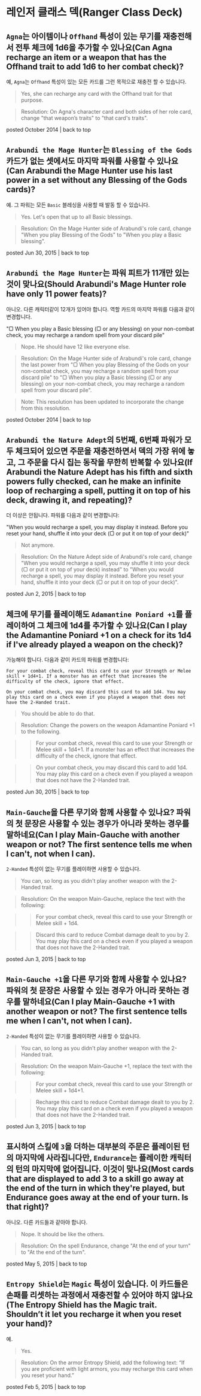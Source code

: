 # 레인저 클래스 덱(Ranger Class Deck)

## `Agna`는 아이템이나 `Offhand` 특성이 있는 무기를 재충전해서 전투 체크에 1d6을 추가할 수 있나요(Can Agna recharge an item or a weapon that has the Offhand trait to add 1d6 to her combat check)?

예, `Agna`는 `Offhand` 특성이 있는 모든 카드를 그런 목적으로 재충전 할 수 있습니다.

> Yes, she can recharge any card with the Offhand trait for that purpose.

> Resolution: On Agna's character card and both sides of her role card, change "that weapon’s traits" to "that card's traits".

posted October 2014 | back to top

## `Arabundi the Mage Hunter`는 `Blessing of the Gods` 카드가 없는 셋에서도 마지막 파워를 사용할 수 있나요(Can Arabundi the Mage Hunter use his last power in a set without any Blessing of the Gods cards)?

예. 그 파워는 모든 `Basic` 블레싱을 사용할 때 발동 할 수 있습니다.

> Yes. Let's open that up to all Basic blessings.

> Resolution: On the Mage Hunter side of Arabundi's role card, change "When you play Blessing of the Gods" to "When you play a Basic blessing".

posted Jun 30, 2015 | back to top

## `Arabundi the Mage Hunter`는 파워 피트가 11개만 있는 것이 맞나요(Should Arabundi's Mage Hunter role have only 11 power feats)?

아니오. 다른 캐릭터같이 12개가 있어야 합니다. 역할 카드의 마지막 파워를 다음과 같이 변경합니다.

"▢ When you play a Basic blessing (▢ or any blessing) on your non-combat check, you may recharge a random spell from your discard pile"

> Nope. He should have 12 like everyone else.

> Resolution: On the Mage Hunter side of Arabundi's role card, change the last power from "▢ When you play Blessing of the Gods on your non-combat check, you may recharge a random spell from your discard pile" to "▢ When you play a Basic blessing (▢ or any blessing) on your non-combat check, you may recharge a random spell from your discard pile".

> Note: This resolution has been updated to incorporate the change from this resolution.

posted October 2014 | back to top

## `Arabundi the Nature Adept`의 5번째, 6번째 파워가 모두 체크되어 있으면 주문을 재충전하면서 덱의 가장 위에 놓고, 그 주문을 다시 집는 동작을 무한히 반복할 수 있나요(If Arabundi the Nature Adept has his fifth and sixth powers fully checked, can he make an infinite loop of recharging a spell, putting it on top of his deck, drawing it, and repeating)?

더 이상은 안됩니다. 파워를 다음과 같이 변경합니다:

"When you would recharge a spell, you may display it instead. Before you reset your hand, shuffle it into your deck (▢ or put it on top of your deck)"

> Not anymore.

> Resolution: On the Nature Adept side of Arabundi's role card, change "When you would recharge a spell, you may shuffle it into your deck (▢ or put it on top of your deck) instead" to "When you would recharge a spell, you may display it instead. Before you reset your hand, shuffle it into your deck (▢ or put it on top of your deck)".

posted Jun 2, 2015 | back to top

## 체크에 무기를 플레이해도 `Adamantine Poniard +1`를 플레이하여 그 체크에 1d4를 추가할 수 있나요(Can I play the Adamantine Poniard +1 on a check for its 1d4 if I've already played a weapon on the check)?

가능해야 합니다. 다음과 같이 카드의 파워를 변경합니다:

```
For your combat check, reveal this card to use your Strength or Melee skill + 1d4+1. If a monster has an effect that increases the difficulty of the check, ignore that effect.

On your combat check, you may discard this card to add 1d4. You may play this card on a check even if you played a weapon that does not have the 2-Handed trait.
```

> You should be able to do that.

> Resolution: Change the powers on the weapon Adamantine Poniard +1 to the following.

>> For your combat check, reveal this card to use your Strength or Melee skill + 1d4+1. If a monster has an effect that increases the difficulty of the check, ignore that effect.

>> On your combat check, you may discard this card to add 1d4. You may play this card on a check even if you played a weapon that does not have the 2-Handed trait.

posted Jun 30, 2015 | back to top

## `Main-Gauche`을 다른 무기와 함께 사용할 수 있나요? 파워의 첫 문장은 사용할 수 있는 경우가 아니라 못하는 경우를 말하네요(Can I play Main-Gauche with another weapon or not? The first sentence tells me when I can't, not when I can).

`2-Handed` 특성이 없는 무기를 플레이하면 사용할 수 있습니다.

> You can, so long as you didn't play another weapon with the 2-Handed trait.

> Resolution: On the weapon Main-Gauche, replace the text with the following:

>> For your combat check, reveal this card to use your Strength or Melee skill + 1d4.

>> Discard this card to reduce Combat damage dealt to you by 2. You may play this card on a check even if you played a weapon that does not have the 2-Handed trait.

posted Jun 3, 2015 | back to top

## `Main-Gauche +1`을 다른 무기와 함께 사용할 수 있나요? 파워의 첫 문장은 사용할 수 있는 경우가 아니라 못하는 경우를 말하네요(Can I play Main-Gauche +1 with another weapon or not? The first sentence tells me when I can't, not when I can).

`2-Handed` 특성이 없는 무기를 플레이하면 사용할 수 있습니다.

> You can, so long as you didn't play another weapon with the 2-Handed trait.

> Resolution: On the weapon Main-Gauche +1, replace the text with the following:

>> For your combat check, reveal this card to use your Strength or Melee skill + 1d4+1.

>> Recharge this card to reduce Combat damage dealt to you by 2. You may play this card on a check even if you played a weapon that does not have the 2-Handed trait.

posted Jun 3, 2015 | back to top

## 표시하여 스킬에 `3`을 더하는 대부분의 주문은 플레이된 턴의 마지막에 사라집니다만, `Endurance`는 플레이한 캐릭터의 턴의 마지막에 없어집니다. 이것이 맞나요(Most cards that are displayed to add 3 to a skill go away at the end of the turn in which they're played, but Endurance goes away at the end of your turn. Is that right)?

아니오. 다른 카드들과 같아야 합니다.

> Nope. It should be like the others.

> Resolution: On the spell Endurance, change "At the end of your turn" to "At the end of the turn".

posted May 5, 2015 | back to top

## `Entropy Shield`는 `Magic` 특성이 있습니다. 이 카드들은 손패를 리셋하는 과정에서 재충전할 수 있어야 하지 않나요(The Entropy Shield has the Magic trait. Shouldn’t it let you recharge it when you reset your hand)?

예.

> Yes.

> Resolution: On the armor Entropy Shield, add the following text: “If you are proficient with light armors, you may recharge this card when you reset your hand.”

posted Feb 5, 2015 | back to top
